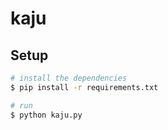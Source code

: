 # kaju

## Setup

```bash
# install the dependencies
$ pip install -r requirements.txt

# run
$ python kaju.py
```
